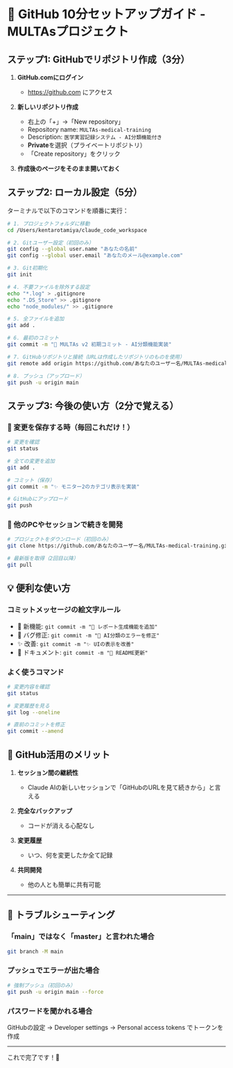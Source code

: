# 🚀 GitHub 10分セットアップガイド - MULTAsプロジェクト

## ステップ1: GitHubでリポジトリ作成（3分）

1. **GitHub.comにログイン**
   - https://github.com にアクセス

2. **新しいリポジトリ作成**
   - 右上の「+」→「New repository」
   - Repository name: `MULTAs-medical-training`
   - Description: `医学実習記録システム - AI分類機能付き`
   - **Private**を選択（プライベートリポジトリ）
   - 「Create repository」をクリック

3. **作成後のページをそのまま開いておく**

## ステップ2: ローカル設定（5分）

ターミナルで以下のコマンドを順番に実行：

```bash
# 1. プロジェクトフォルダに移動
cd /Users/kentarotamiya/claude_code_workspace

# 2. Gitユーザー設定（初回のみ）
git config --global user.name "あなたの名前"
git config --global user.email "あなたのメール@example.com"

# 3. Git初期化
git init

# 4. 不要ファイルを除外する設定
echo "*.log" > .gitignore
echo ".DS_Store" >> .gitignore
echo "node_modules/" >> .gitignore

# 5. 全ファイルを追加
git add .

# 6. 最初のコミット
git commit -m "🎉 MULTAs v2 初期コミット - AI分類機能実装"

# 7. GitHubリポジトリと接続（URLは作成したリポジトリのものを使用）
git remote add origin https://github.com/あなたのユーザー名/MULTAs-medical-training.git

# 8. プッシュ（アップロード）
git push -u origin main
```

## ステップ3: 今後の使い方（2分で覚える）

### 📝 変更を保存する時（毎回これだけ！）

```bash
# 変更を確認
git status

# 全ての変更を追加
git add .

# コミット（保存）
git commit -m "✨ モニター2のカテゴリ表示を実装"

# GitHubにアップロード
git push
```

### 🔄 他のPCやセッションで続きを開発

```bash
# プロジェクトをダウンロード（初回のみ）
git clone https://github.com/あなたのユーザー名/MULTAs-medical-training.git

# 最新版を取得（2回目以降）
git pull
```

## 💡 便利な使い方

### コミットメッセージの絵文字ルール
- 🎉 新機能: `git commit -m "🎉 レポート生成機能を追加"`
- 🐛 バグ修正: `git commit -m "🐛 AI分類のエラーを修正"`
- ✨ 改善: `git commit -m "✨ UIの表示を改善"`
- 📝 ドキュメント: `git commit -m "📝 README更新"`

### よく使うコマンド
```bash
# 変更内容を確認
git status

# 変更履歴を見る
git log --oneline

# 直前のコミットを修正
git commit --amend
```

## 🎯 GitHub活用のメリット

1. **セッション間の継続性**
   - Claude AIの新しいセッションで「GitHubのURLを見て続きから」と言える

2. **完全なバックアップ**
   - コードが消える心配なし

3. **変更履歴**
   - いつ、何を変更したか全て記録

4. **共同開発**
   - 他の人とも簡単に共有可能

---

## 🚨 トラブルシューティング

### 「main」ではなく「master」と言われた場合
```bash
git branch -M main
```

### プッシュでエラーが出た場合
```bash
# 強制プッシュ（初回のみ）
git push -u origin main --force
```

### パスワードを聞かれる場合
GitHubの設定 → Developer settings → Personal access tokens でトークンを作成

---

これで完了です！🎉